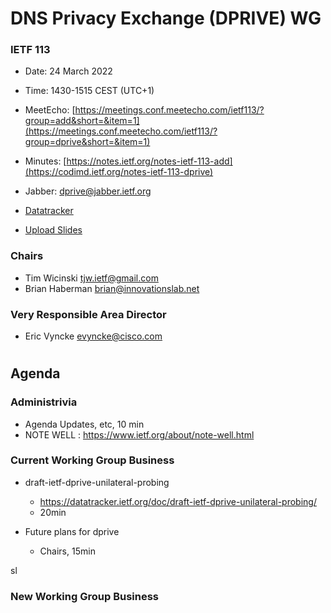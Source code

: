 
# DNS Privacy Exchange (DPRIVE) WG
### IETF 113

* Date: 24 March 2022
* Time: 1430-1515 CEST (UTC+1)
* MeetEcho: [https://meetings.conf.meetecho.com/ietf113/?group=add&short=&item=1](https://meetings.conf.meetecho.com/ietf113/?group=dprive&short=&item=1)
* Minutes: [https://notes.ietf.org/notes-ietf-113-add](https://codimd.ietf.org/notes-ietf-113-dprive)

* Jabber: [dprive@jabber.ietf.org](dprive@jabber.ietf.org)

* [Datatracker](https://datatracker.ietf.org/wg/dprive/documents/)

* [Upload Slides](https://datatracker.ietf.org/meeting/113/session/dprive)

### Chairs
* Tim Wicinski <tjw.ietf@gmail.com>
* Brian Haberman <brian@innovationslab.net>

### Very Responsible Area Director
* Eric Vyncke <evyncke@cisco.com>

#
## Agenda

### Administrivia

* Agenda Updates, etc,  10 min
* NOTE WELL : https://www.ietf.org/about/note-well.html

### Current Working Group Business

*   draft-ietf-dprive-unilateral-probing
    - https://datatracker.ietf.org/doc/draft-ietf-dprive-unilateral-probing/
    - 20min

*   Future plans for dprive
    - Chairs, 15min

sl 
### New Working Group Business
